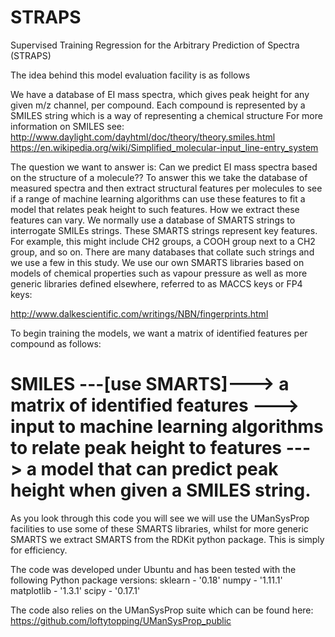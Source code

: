 # STRAPS
Supervised Training Regression for the Arbitrary Prediction of Spectra (STRAPS)  

The idea behind this model evaluation facility is as follows

We have a database of EI mass spectra, which gives peak height for any given m/z channel, per compound. Each compound is represented by a SMILES string which is a way of representing a chemical structure For more information on SMILES see:
http://www.daylight.com/dayhtml/doc/theory/theory.smiles.html
https://en.wikipedia.org/wiki/Simplified_molecular-input_line-entry_system

The question we want to answer is: Can we predict EI mass spectra based on the structure of a molecule?? To answer this we take the database of measured spectra and then extract structural features per molecules to see if a range of machine learning algorithms can use these features to fit a model that relates peak height to such features. How we extract these features can vary. We normally use a database of SMARTS strings to interrogate SMILEs strings. These SMARTS strings represent key features. For example, this might include CH2 groups, a COOH group next to a CH2 group, and so on. There are many databases that collate such strings and we use a few in this study. We use our own SMARTS libraries based on models of chemical properties such as vapour pressure as well as more generic libraries defined elsewhere, referred to as MACCS keys or FP4 keys:

http://www.dalkescientific.com/writings/NBN/fingerprints.html

To begin training the models, we want a matrix of identified features per compound as follows:
# SMILES ---[use SMARTS]---> a matrix of identified features ---> input to machine learning algorithms to relate peak height to features ---> a model that can predict peak height when given a SMILES string.

As you look through this code you will see we will use the UManSysProp facilities to use some of these SMARTS libraries, whilst for more generic SMARTS we extract SMARTS from the RDKit python package. This is simply for efficiency.

The code was developed under Ubuntu and has been tested with the following Python package versions:
sklearn - '0.18'
numpy - '1.11.1'
matplotlib - '1.3.1'
scipy - '0.17.1'

The code also relies on the UManSysProp suite which can be found here: https://github.com/loftytopping/UManSysProp_public

